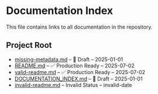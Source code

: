# Documentation Index

This file contains links to all documentation in the repository.


## Project Root
- [missing-metadata.md](missing-metadata.md) – 🚧 Draft – 2025-01-01
- [README.md](README.md) – ✅ Production Ready – 2025-07-02
- [valid-readme.md](valid-readme.md) – ✅ Production Ready – 2025-07-02
- [DOCUMENTATION_INDEX.md](DOCUMENTATION_INDEX.md) – 🚧 Draft – 2025-01-01
- [invalid-readme.md](invalid-readme.md) – Invalid Status – invalid-date



